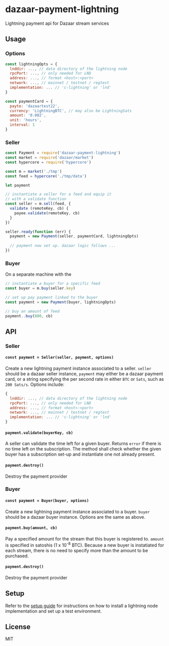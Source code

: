 # dazaar-payment-lightning
Lightning payment api for Dazaar stream services

## Usage
### Options
```js
const lightningOpts = {
  lnddir: ..., // data directory of the lightning node
  rpcPort: ..., // only needed for LND
  address: ..., // format <host>:<port>
  network: ..., // mainnet / testnet / regtest
  implementation: ... // 'c-lightning' or 'lnd'
}

const paymentCard = {
  payto: 'dazaartest22',
  currency: 'LightningBTC', // may also be LightningSats
  amount: '0.002',
  unit: 'hours',
  interval: 1
}
```

### Seller
```js
const Payment = require('dazaar-payment-lightning')
const market = require('dazaar/market')
const hypercore = require('hypercore')

const m = market('./tmp')
const feed = hypercore('./tmp/data')

let payment

// instantiate a seller for a feed and equip it
// with a validate function
const seller = m.sell(feed, {
  validate (remoteKey, cb) {
    payee.validate(remoteKey, cb)
  }
})

seller.ready(function (err) {
  payment = new Payment(seller, paymentCard, lightningOpts)
  
  // payment now set up. dazaar logic follows ... 
})
```

### Buyer
On a separate machine with the  
```js
// instantiate a buyer for a specific feed 
const buyer = m.buy(seller.key)

// set up pay payment linked to the buyer
const payment = new Payment(buyer, lightningOpts)

// buy an amount of feed
payment..buy(800, cb)
```

## API
### Seller
#### `const payment = Seller(seller, payment, options)`
Create a new lightning payment instance associated to a seller. `seller` should be a dazaar seller instance, `payment` may either be a dazaar payment card, or a string specifying the per second rate in either `BTC` or `Sats`, such as `200 Sats/s`. Options include:
```js
{
  lnddir: ..., // data directory of the lightning node
  rpcPort: ..., // only needed for LND
  address: ..., // format <host>:<port>
  network: ..., // mainnet / testnet / regtest
  implementation: ... // 'c-lightning' or 'lnd'
}
```

#### `payment.validate(buyerKey, cb)`
A seller can validate the time left for a given buyer. Returns `error` if there is no time left on the subscription. The method shall check whether the given buyer has a subscription set-up and instantiate one not already present.

#### `payment.destroy()`
Destroy the payment provider

### Buyer
#### `const payment = Buyer(buyer, options)`
Create a new lightning payment instance associated to a buyer. `buyer` should be a dazaar buyer instance. Options are the same as above.

#### `payment.buy(amount, cb)`
Pay a specified amount for the stream that this buyer is registered to. `amount` is specified in satoshis (1 x 10<sup>-8</sup> BTC). Because a new buyer is instatiated for each stream, there is no need to specify more than the amount to be purchased.

#### `payment.destroy()`
Destroy the payment provider

## Setup

Refer to the [setup guide](SETUP.md) for instructions on how to install a lightning node implementation and set up a test environment.

## License
MIT
